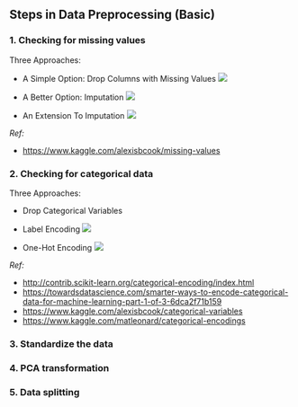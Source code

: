 
## Steps in Data Preprocessing (Basic)

### 1. Checking for missing values

Three Approaches:
- A Simple Option: Drop Columns with Missing Values
![](https://i.imgur.com/Sax80za.png)

- A Better Option: Imputation
![](https://i.imgur.com/4BpnlPA.png)

- An Extension To Imputation
![](https://i.imgur.com/UWOyg4a.png)

*Ref:*
- https://www.kaggle.com/alexisbcook/missing-values

### 2. Checking for categorical data

Three Approaches:
- Drop Categorical Variables

- Label Encoding
![](https://i.imgur.com/tEogUAr.png)

- One-Hot Encoding
![](https://i.imgur.com/TW5m0aJ.png)

*Ref:*
- http://contrib.scikit-learn.org/categorical-encoding/index.html
- https://towardsdatascience.com/smarter-ways-to-encode-categorical-data-for-machine-learning-part-1-of-3-6dca2f71b159
- https://www.kaggle.com/alexisbcook/categorical-variables
- https://www.kaggle.com/matleonard/categorical-encodings

### 3. Standardize the data
### 4. PCA transformation
### 5. Data splitting
